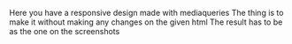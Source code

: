 Here you have a responsive design made with mediaqueries
The thing is to make it without making any changes on the given html
The result has to be as the one on the screenshots
